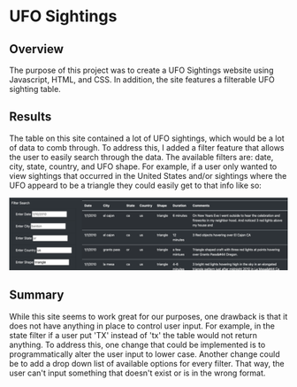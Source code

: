 # UFO Sightings

## Overview
 
The purpose of this project was to create a UFO Sightings website using Javascript, HTML, and CSS. In addition, the site features a filterable UFO sighting table.

## Results

The table on this site contained a lot of UFO sightings, which would be a lot of data to comb through. To address this, I added a filter feature that allows the user to easily search through the data. The available filters are: date, city, state, country, and UFO shape. For example, if a user only wanted to view sightings that occurred in the United States and/or sightings where the UFO appeard to be a triangle they could easily get to that info like so:

<img src="https://github.com/kimcheese33/UFOs/blob/main/static/images/filter.png" />

## Summary 

While this site seems to work great for our purposes, one drawback is that it does not have anything in place to control user input. For example, in the state filter if a user put 'TX' instead of 'tx' the table would not return anything. To address this, one change that could be implemented is to programmatically alter the user input to lower case. Another change could be to add a drop down list of available options for every filter. That way, the user can't input something that doesn't exist or is in the wrong format.
